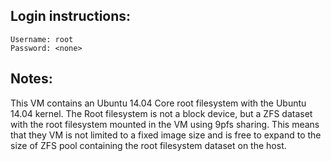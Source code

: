 ## Login instructions:

```
Username: root
Password: <none>
```

## Notes:

This VM contains an Ubuntu 14.04 Core root filesystem with the Ubuntu 14.04 kernel.
The Root filesystem is not a block device, but a ZFS dataset with the root filesystem
mounted in the VM using 9pfs sharing. This means that they VM is not limited to a
fixed image size and is free to expand to the size of ZFS pool containing the
root filesystem dataset on the host. 
